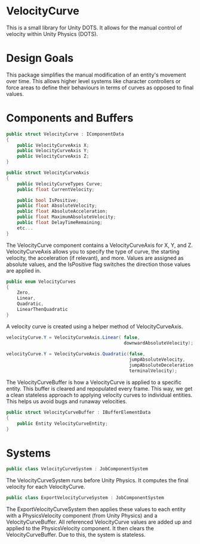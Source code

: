 # VelocityCurve
This is a small library for Unity DOTS. It allows for the manual control of velocity within Unity Physics (DOTS).

# Design Goals

This package simplifies the manual modification of an entity's movement over time.  This allows higher level systems like character controllers or force areas to define their behaviours in terms of curves as opposed to final values.

# Components and Buffers

```csharp
public struct VelocityCurve : IComponentData
{
    public VelocityCurveAxis X;
    public VelocityCurveAxis Y;
    public VelocityCurveAxis Z;
}

public struct VelocityCurveAxis
{
    public VelocityCurveTypes Curve;
    public float CurrentVelocity;

    public bool IsPositive;
    public float AbsoluteVelocity;
    public float AbsoluteAcceleration;
    public float MaximumAbsoluteVelocity;
    public float DelayTimeRemaining;
    etc...
}
```

The VelocityCurve component contains a VelocityCurveAxis for X, Y, and Z. VelocityCurveAxis allows you to specify the type of curve, the starting velocity, the acceleration (if relevant), and more. Values are assigned as absolute values, and the IsPositive flag switches the direction those values are applied in.

```csharp
public enum VelocityCurves
{
    Zero,
    Linear,
    Quadratic,
    LinearThenQuadratic
}
```

A velocity curve is created using a helper method of VelocityCurveAxis.


```csharp
velocityCurve.Y = VelocityCurveAxis.Linear( false,
                                            downwardAbsoluteVelocity);
                                                                    
velocityCurve.Y = VelocityCurveAxis.Quadratic(false,
                                              jumpAbsoluteVelocity,
                                              jumpAbsoluteDeceleration,
                                              terminalVelocity);
```

The VelocityCurveBuffer is how a VelocityCurve is applied to a specific entity. This buffer is cleared and repopulated every frame. This way, we get a clean stateless approach to applying velocity curves to individual entities. This helps us avoid bugs and runaway velocities.

```csharp
public struct VelocityCurveBuffer : IBufferElementData
{
    public Entity VelocityCurveEntity;
}
```

# Systems

```csharp
public class VelocityCurveSystem : JobComponentSystem
```
The VelocityCurveSystem runs before Unity Physics. It computes the final velocity for each VelocityCurve.

```csharp
public class ExportVelocityCurveSystem : JobComponentSystem
```
The ExportVelocityCurveSystem then applies these values to each entity with a PhysicsVelocity component (from Unity Physics) and a VelocityCurveBuffer. All referenced VelocityCurve values are added up and applied to the PhysicsVelocity component. It then clears the VelocityCurveBuffer. Due to this, the system is stateless.


